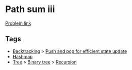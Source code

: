 # Path sum iii

[Problem link](https://leetcode.com/problems/path-sum-iii)

## Tags

* [Backtracking](/README.md#Backtracking) > [Push and pop for efficient state update](/README.md#Backtracking-Push_and_pop_for_efficient_state_update)
* [Hashmap](/README.md#Hashmap)
* [Tree](/README.md#Tree) > [Binary tree](/README.md#Tree-Binary_tree) > [Recursion](/README.md#Tree-Binary_tree-Recursion)
